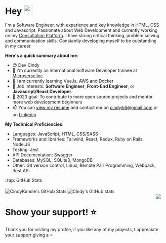# Hey <img src="https://media.giphy.com/media/hvRJCLFzcasrR4ia7z/giphy.gif" width="29px">

I'm a Software Engineer, with experience and key knowledge in HTML, CSS and Javascript.  Passionate about Web Development and currently working on my [Consultation Platform](https://cindykandie.hashnode.dev/building-a-full-web-app-consultation-platform).  I have  strong critical thinking, problem solving and communication skills. Constantly developing myself to be outstanding in my career.

**Here's a quick summary about me**:

- 😊 Dev Cindy
- 🌱 I'm currently an International Software Developer trainee at [Microverse Inc](https://www.microverse.org/gclid=CjwKCAiAv9ucBhBXEiwA6N8nYF1ek2YLu_oJwcm8deytCMgQZaRPb8Gr4PMtrxXRv49nRy7mnvrwUxoCJw4QAvD_BwE).
- 🌸 I am currently learning VueJs, AWS and Docker
- 💼 Job interests: **Software Engineer**, **Front-End Engineer**, or **Javascript/React Developer**.
- 🚀 2023 goal: To contribute to more open source projects and mentor more web development beginners
- 📫 You can [view my resume](https://docs.google.com/document/d/1r4IL3Uj3DdMqtqOzuhbrY11Uyr9x-xdqkABepARthRU/edit?usp=sharing) and contact me on cindyjk6@gmail.com or on [LinkedIn](https://linkedin.com/in/cindykandie)

**My Technical Proficiencies**:
- Languages: JavaScript, HTML, CSS/SASS
- Frameworks and libraries: Tailwind, React, Redux, Ruby on Rails, Node.JS
- Testing: Jest
- API Documentation: Swagger
- Databases: MySQL, SQLite3, MongoDB
- Other: Git version control, Linux, Remote Pair Programming, Webpack, Rest API

<div>
  <summary>:zap: GitHub Stats</summary>
    </br>
    <img align="center" alt="CindyKandie's GitHub Stats" src="https://github-readme-stats.vercel.app/api?username=cindykandie&show_icons=true&hide_border=false&title_color=ff652f&icon_color=FFE400&bg_color=09131B&text_color=ffffff&border_color=0c1a25" />
   <img align="center" src="https://github-readme-stats.vercel.app/api/top-langs/?username=cindykandie&langs_count=8&layout=compact&hide_border=false&title_color=ff652f&icon_color=FFE400&bg_color=09131B&text_color=ffffff&border_color=0c1a25" alt="Cindy's GitHub stats" />
</div>
<img align="right" src="https://visitor-badge.laobi.icu/badge?page_id=cindykandie">

# Show your support! ⭐
  Thank you for visiting my profile, if you like any of my projects, I appreciate your support giving a :star:
<!--


